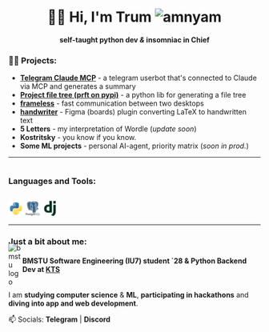 <h1 align="center"><b>✌🏻 Hi, I'm Trum</b> <img src="https://i.imgur.com/2JMryHU.png" alt="amnyam" width="27" /></h1>
<h4 align="center">self-taught python dev <i>&</i> insomniac in Chief</h4>

<h3>👨‍💻 Projects:</h3>

<ul>
    <li><b><a href="https://github.com/Trum-ok/telegram-claude-mcp">Telegram Claude MCP</a></b> - a telegram userbot that's connected to Claude via MCP and generates a summary </li>
    <li><b><a href="https://github.com/Trum-ok/project-file-tree">Project file tree (prft on pypi)</a></b> - a python lib for generating a file tree</li>
    <li><b><a href="https://github.com/Trum-ok/frameless" >frameless</a></b> - fast communication between two desktops</li>
    <li><b><a href="https://github.com/Trum-ok/handwriter">handwriter</a></b> - Figma (boards) plugin converting LaTeX to handwritten text</li>
    <li><b><a href="https://github.com/Trum-ok/5letters-web" style="text-decoration: none;">5 Letters</a></b> - my interpretation of Wordle (<i>update soon</i>)</li>
    <li><b><a href="https://github.com/Trum-ok/Kostritsky" style="text-decoration: none;">Kostritsky</a></b> - you know if you know.</li>
    <li><b>Some ML projects</b> - personal AI-agent, priority matrix (<i>soon in prod.</i>)</li>
</ul>
  
<hr>

<h3 align="left" style="display: inline-block;">Languages and Tools:</h3>
<p align="left"> 
<img src="https://raw.githubusercontent.com/devicons/devicon/master/icons/python/python-original.svg" alt="python" width="30" height="30"/>
<img src="https://raw.githubusercontent.com/devicons/devicon/master/icons/postgresql/postgresql-original-wordmark.svg" alt="postgresql" width="30" height="30"/>
<img src="https://raw.githubusercontent.com/devicons/devicon/54cfe13ac10eaa1ef817a343ab0a9437eb3c2e08/icons/django/django-plain.svg" alt="django" width="30" height="30"/>
</p>

<hr>
<h3>Just a bit about me:</h3>

<div style="display: flex; align-items: center; height: 40px;">
    <img src="https://upload.wikimedia.org/wikipedia/ru/thumb/b/bd/Герб_МГТУ_имени_Н._Э._Баумана.svg/640px-Герб_МГТУ_имени_Н._Э._Баумана.svg.png" alt="bmstu logo" width="26" style="margin-right: 2px"/>
    <b>BMSTU Software Engineering (IU7) student `28  &  Python Backend Dev at <a href="https://kts.tech">KTS</a></b>
</div>

\
I am **studying computer science** & **ML**, **participating in hackathons** and **diving into app and web development**. 

📫 Socials: <b><a href="https://t.me/OpSonata" target="_blank" rel="noopener noreferrer" style="text-decoration: none;">Telegram</a></b> | <b><a href="https://discord.com/users/469403257760907274" target="_blank" rel="noopener noreferrer" style="text-decoration: none;">Discord</a></b>
